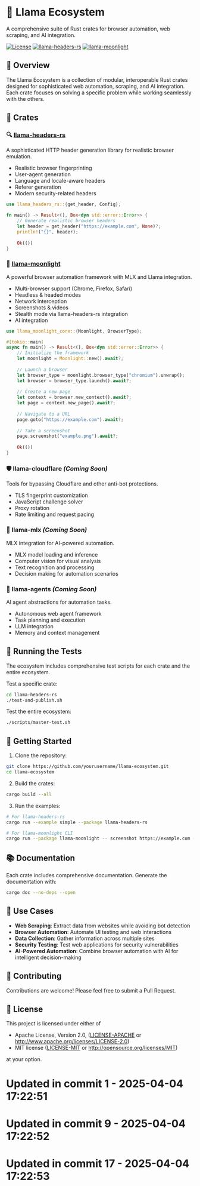 # 🦙 Llama Ecosystem

A comprehensive suite of Rust crates for browser automation, web scraping, and AI integration.

[![License](https://img.shields.io/badge/license-MIT%2FApache--2.0-blue.svg)](LICENSE)
[![llama-headers-rs](https://img.shields.io/badge/llama--headers--rs-passing-brightgreen.svg)](llama-headers-rs)
[![llama-moonlight](https://img.shields.io/badge/llama--moonlight-passing-brightgreen.svg)](llama-moonlight)

## 🌟 Overview

The Llama Ecosystem is a collection of modular, interoperable Rust crates designed for sophisticated web automation, scraping, and AI integration. Each crate focuses on solving a specific problem while working seamlessly with the others.

## 🧩 Crates

### 🔍 [llama-headers-rs](llama-headers-rs)

A sophisticated HTTP header generation library for realistic browser emulation.

- Realistic browser fingerprinting
- User-agent generation
- Language and locale-aware headers
- Referer generation
- Modern security-related headers

```rust
use llama_headers_rs::{get_header, Config};

fn main() -> Result<(), Box<dyn std::error::Error>> {
    // Generate realistic browser headers
    let header = get_header("https://example.com", None)?;
    println!("{}", header);
    
    Ok(())
}
```

### 🌙 [llama-moonlight](llama-moonlight)

A powerful browser automation framework with MLX and Llama integration.

- Multi-browser support (Chrome, Firefox, Safari)
- Headless & headed modes
- Network interception
- Screenshots & videos
- Stealth mode via llama-headers-rs integration
- AI integration

```rust
use llama_moonlight_core::{Moonlight, BrowserType};

#[tokio::main]
async fn main() -> Result<(), Box<dyn std::error::Error>> {
    // Initialize the framework
    let moonlight = Moonlight::new().await?;
    
    // Launch a browser
    let browser_type = moonlight.browser_type("chromium").unwrap();
    let browser = browser_type.launch().await?;
    
    // Create a new page
    let context = browser.new_context().await?;
    let page = context.new_page().await?;
    
    // Navigate to a URL
    page.goto("https://example.com").await?;
    
    // Take a screenshot
    page.screenshot("example.png").await?;
    
    Ok(())
}
```

### 🛡️ llama-cloudflare *(Coming Soon)*

Tools for bypassing Cloudflare and other anti-bot protections.

- TLS fingerprint customization
- JavaScript challenge solver
- Proxy rotation
- Rate limiting and request pacing

### 🤖 llama-mlx *(Coming Soon)*

MLX integration for AI-powered automation.

- MLX model loading and inference
- Computer vision for visual analysis
- Text recognition and processing
- Decision making for automation scenarios

### 🧠 llama-agents *(Coming Soon)*

AI agent abstractions for automation tasks.

- Autonomous web agent framework
- Task planning and execution
- LLM integration
- Memory and context management

## 🧪 Running the Tests

The ecosystem includes comprehensive test scripts for each crate and the entire ecosystem.

Test a specific crate:
```bash
cd llama-headers-rs
./test-and-publish.sh
```

Test the entire ecosystem:
```bash
./scripts/master-test.sh
```

## 🚀 Getting Started

1. Clone the repository:
```bash
git clone https://github.com/yourusername/llama-ecosystem.git
cd llama-ecosystem
```

2. Build the crates:
```bash
cargo build --all
```

3. Run the examples:
```bash
# For llama-headers-rs
cargo run --example simple --package llama-headers-rs

# For llama-moonlight CLI
cargo run --package llama-moonlight -- screenshot https://example.com --output example.png
```

## 📚 Documentation

Each crate includes comprehensive documentation. Generate the documentation with:

```bash
cargo doc --no-deps --open
```

## 🔧 Use Cases

- **Web Scraping**: Extract data from websites while avoiding bot detection
- **Browser Automation**: Automate UI testing and web interactions
- **Data Collection**: Gather information across multiple sites
- **Security Testing**: Test web applications for security vulnerabilities
- **AI-Powered Automation**: Combine browser automation with AI for intelligent decision-making

## 👥 Contributing

Contributions are welcome! Please feel free to submit a Pull Request.

## 📄 License

This project is licensed under either of

 * Apache License, Version 2.0, ([LICENSE-APACHE](LICENSE-APACHE) or http://www.apache.org/licenses/LICENSE-2.0)
 * MIT license ([LICENSE-MIT](LICENSE-MIT) or http://opensource.org/licenses/MIT)

at your option. 
# Updated in commit 1 - 2025-04-04 17:22:51

# Updated in commit 9 - 2025-04-04 17:22:52

# Updated in commit 17 - 2025-04-04 17:22:53
